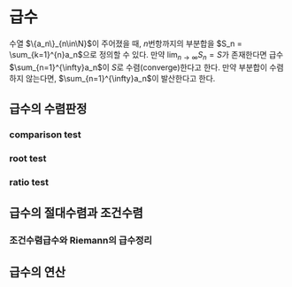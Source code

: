 <!---
title: "급수"
category: Analysis
language: Korean
--->

# 급수

수열 $\{a_n\}_{n\in\N}$이 주어졌을 때, $n$번항까지의 부분합을 $S_n = \sum_{k=1}^{n}a_n$으로
정의할 수 있다. 만약 $\lim_{n\to\infty}S_n = S$가 존재한다면 급수 $\sum_{n=1}^{\infty}a_n$이
$S$로 수렴(converge)한다고 한다. 만약 부분합이 수렴하지 않는다면, $\sum_{n=1}^{\infty}a_n$이
발산한다고 한다.

## 급수의 수렴판정

### comparison test

### root test

### ratio test

## 급수의 절대수렴과 조건수렴

### 조건수렴급수와 Riemann의 급수정리

## 급수의 연산

